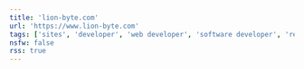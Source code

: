 ```yaml
---
title: 'lion-byte.com'
url: 'https://www.lion-byte.com'
tags: ['sites', 'developer', 'web developer', 'software developer', 'react']
nsfw: false
rss: true
---
```

